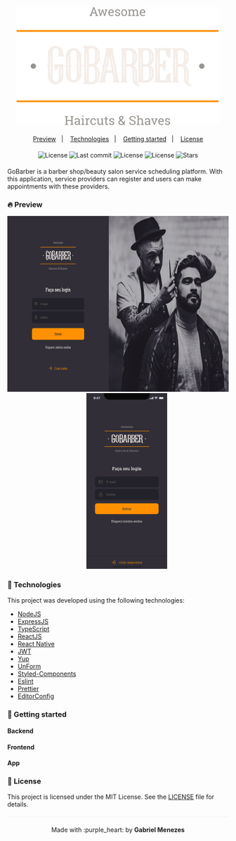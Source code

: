 <div  align="center"  style="margin-bottom: 20px;">
  <img  alt="gobarber"  src=".github/logo.svg"  width="auto"  heigth="auto"/>
</div>

<p  align="center">
  <a  href="#-preview">Preview</a>&nbsp;&nbsp;&nbsp;|&nbsp;&nbsp;&nbsp;
  <a  href="#technologies">Technologies</a>&nbsp;&nbsp;&nbsp;|&nbsp;&nbsp;&nbsp;
  <a  href="#-layout">Getting started</a>&nbsp;&nbsp;&nbsp;|&nbsp;&nbsp;&nbsp;
  <a  href="#-license">License</a>
</p>  

<div  align="center"  style="margin: 20px;">
  <img  src="https://img.shields.io/badge/license-MIT-orange.svg?style=flat-square"  alt="License">
  <img  src="https://img.shields.io/github/last-commit/gabrielmnzs/gobarber?color=orange&style=flat-square"  alt="Last commit">
  <img  src="https://img.shields.io/badge/made%20by-Gabriel%20Menezes-%23FF9000?color=orange&style=flat-square"  alt="License">
  <img  src="https://img.shields.io/github/languages/top/gabrielmnzs/gobarber?color=orange&style=flat-square"  alt="License">
  <img  src="https://img.shields.io/github/stars/gabrielmnzs/gobarber?color=orange&style=flat-square"  alt="Stars">
</div>

GoBarber is a barber shop/beauty salon service scheduling platform. With this application, service providers can register and users can make appointments with these providers.

### 🔥 Preview

<div  align="center">
  <img  src=".github/preview-web.png"  style="height:400px;"  alt="preview"/>
  &nbsp;&nbsp;&nbsp;&nbsp;&nbsp;&nbsp;&nbsp;&nbsp;&nbsp;
  <img  src=".github/preview-app.png"  style="height:400px;"  alt="preview"/>
</div>

### 🧪 Technologies

This project was developed using the following technologies:

- [NodeJS](https://nodejs.org/en/)
- [ExpressJS](https://expressjs.com/pt-br/)
- [TypeScript](https://www.typescriptlang.org/)
- [ReactJS](https://pt-br.reactjs.org/)
- [React Native](https://reactnative.dev/)
- [JWT](https://jwt.io/)
- [Yup](https://github.com/jquense/yup)
- [UnForm](https://unform.dev/)
- [Styled-Components](https://styled-components.com/)
- [Eslint](https://eslint.org/)
- [Prettier](https://prettier.io/)
- [EditorConfig](https://editorconfig.org/)

### 🚀 Getting started

#### Backend

#### Frontend

#### App

### 📝 License

This project is licensed under the MIT License. See the [LICENSE](LICENSE.md) file for details.

<p  align="center"  style="margin-top: 20px; border-top: 1px solid #eee; padding-top: 20px;">
  Made with :purple_heart: by <strong>Gabriel Menezes</strong>
</p>